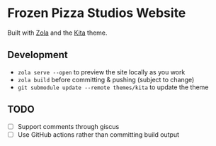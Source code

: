# Frozen Pizza Studios Website
Built with [Zola](https://www.getzola.org/documentation/getting-started/installation/) and the [Kita](https://www.getzola.org/themes/kita/) theme.

## Development
- `zola serve --open` to preview the site locally as you work
- `zola build` before committing & pushing (subject to change)
- `git submodule update --remote themes/kita` to update the theme

## TODO
- [ ] Support comments through giscus
- [ ] Use GitHub actions rather than committing build output
